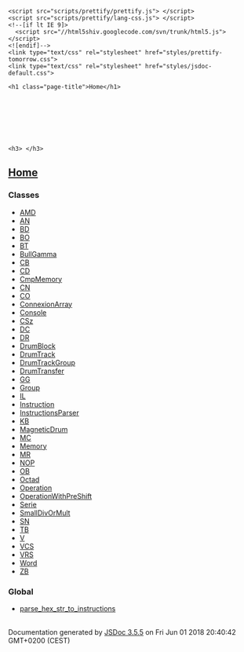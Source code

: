 <!DOCTYPE html>
<html lang="en">
<head>
    <meta charset="utf-8">
    <title>JSDoc: Home</title>

    <script src="scripts/prettify/prettify.js"> </script>
    <script src="scripts/prettify/lang-css.js"> </script>
    <!--[if lt IE 9]>
      <script src="//html5shiv.googlecode.com/svn/trunk/html5.js"></script>
    <![endif]-->
    <link type="text/css" rel="stylesheet" href="styles/prettify-tomorrow.css">
    <link type="text/css" rel="stylesheet" href="styles/jsdoc-default.css">
</head>

<body>

<div id="main">

    <h1 class="page-title">Home</h1>

    



    


    <h3> </h3>










    









</div>

<nav>
    <h2><a href="index.html">Home</a></h2><h3>Classes</h3><ul><li><a href="AMD.html">AMD</a></li><li><a href="AN.html">AN</a></li><li><a href="BD.html">BD</a></li><li><a href="BO.html">BO</a></li><li><a href="BT.html">BT</a></li><li><a href="BullGamma.html">BullGamma</a></li><li><a href="CB.html">CB</a></li><li><a href="CD.html">CD</a></li><li><a href="CmpMemory.html">CmpMemory</a></li><li><a href="CN.html">CN</a></li><li><a href="CO.html">CO</a></li><li><a href="ConnexionArray.html">ConnexionArray</a></li><li><a href="Console.html">Console</a></li><li><a href="CSz.html">CSz</a></li><li><a href="DC.html">DC</a></li><li><a href="DR.html">DR</a></li><li><a href="DrumBlock.html">DrumBlock</a></li><li><a href="DrumTrack.html">DrumTrack</a></li><li><a href="DrumTrackGroup.html">DrumTrackGroup</a></li><li><a href="DrumTransfer.html">DrumTransfer</a></li><li><a href="GG.html">GG</a></li><li><a href="Group.html">Group</a></li><li><a href="IL.html">IL</a></li><li><a href="Instruction.html">Instruction</a></li><li><a href="InstructionsParser.html">InstructionsParser</a></li><li><a href="KB.html">KB</a></li><li><a href="MagneticDrum.html">MagneticDrum</a></li><li><a href="MC.html">MC</a></li><li><a href="Memory.html">Memory</a></li><li><a href="MR.html">MR</a></li><li><a href="NOP.html">NOP</a></li><li><a href="OB.html">OB</a></li><li><a href="Octad.html">Octad</a></li><li><a href="Operation.html">Operation</a></li><li><a href="OperationWithPreShift.html">OperationWithPreShift</a></li><li><a href="Serie.html">Serie</a></li><li><a href="SmallDivOrMult.html">SmallDivOrMult</a></li><li><a href="SN.html">SN</a></li><li><a href="TB.html">TB</a></li><li><a href="V.html">V</a></li><li><a href="VCS.html">VCS</a></li><li><a href="VRS.html">VRS</a></li><li><a href="Word.html">Word</a></li><li><a href="ZB.html">ZB</a></li></ul><h3>Global</h3><ul><li><a href="global.html#parse_hex_str_to_instructions">parse_hex_str_to_instructions</a></li></ul>
</nav>

<br class="clear">

<footer>
    Documentation generated by <a href="https://github.com/jsdoc3/jsdoc">JSDoc 3.5.5</a> on Fri Jun 01 2018 20:40:42 GMT+0200 (CEST)
</footer>

<script> prettyPrint(); </script>
<script src="scripts/linenumber.js"> </script>
</body>
</html>
